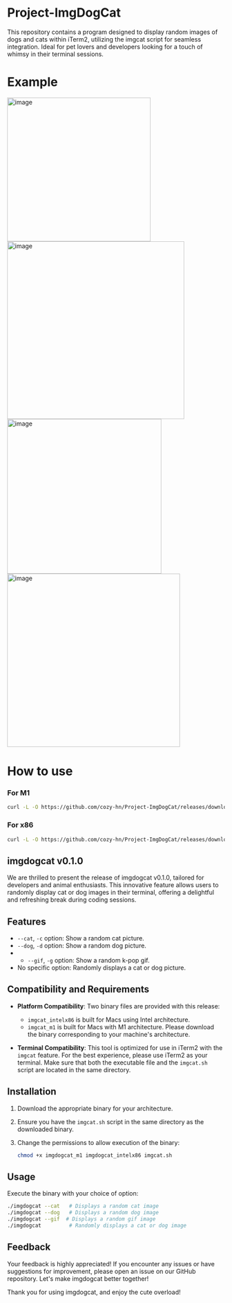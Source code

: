 # Project-ImgDogCat
This repository contains a program designed to display random images of dogs and cats within iTerm2, utilizing the imgcat script for seamless integration. Ideal for pet lovers and developers looking for a touch of whimsy in their terminal sessions.

# Example

<img width="332" alt="image" src="https://github.com/cozy-hn/Project-ImgDogCat/assets/110678456/66d53b11-df14-4e13-ac95-80ff0fc814ff">
<img width="410" alt="image" src="https://github.com/cozy-hn/Project-ImgDogCat/assets/110678456/adf32458-5945-486d-983e-15bf72c49e30">
<img width="357" alt="image" src="https://github.com/cozy-hn/Project-ImgDogCat/assets/110678456/c418c4a6-c562-4155-bd2c-5dbcb0395229">
<img width="400" alt="image" src="https://github.com/cozy-hn/Project-ImgDogCat/assets/110678456/11faeed2-7049-422d-8d96-a2ef1d9a4a0d">

# How to use

### For M1
```bash
curl -L -O https://github.com/cozy-hn/Project-ImgDogCat/releases/download/v0.2.2/imgcat.sh && curl -L -o imgdogcat https://github.com/cozy-hn/Project-ImgDogCat/releases/download/v0.2.2/imgdogcat_m1 &&  chmod +x imgdogcat imgcat.sh
```

### For x86
```bash
curl -L -O https://github.com/cozy-hn/Project-ImgDogCat/releases/download/v0.2.2/imgcat.sh && curl -L -o imgdogcat https://github.com/cozy-hn/Project-ImgDogCat/releases/download/v0.2.2/imgdogcat_intelx86 && chmod +x imgdogcat imgcat.sh
```

## imgdogcat v0.1.0

We are thrilled to present the release of imgdogcat v0.1.0, tailored for developers and animal enthusiasts. This innovative feature allows users to randomly display cat or dog images in their terminal, offering a delightful and refreshing break during coding sessions.

## Features

- `--cat`, `-c` option: Show a random cat picture.
- `--dog`, `-d` option: Show a random dog picture.
- - `--gif`, `-g` option: Show a random k-pop gif.
- No specific option: Randomly displays a cat or dog picture.

## Compatibility and Requirements

- **Platform Compatibility**: Two binary files are provided with this release:
    - `imgcat_intelx86` is built for Macs using Intel architecture.
    - `imgcat_m1` is built for Macs with M1 architecture.
  Please download the binary corresponding to your machine's architecture.

- **Terminal Compatibility**: This tool is optimized for use in iTerm2 with the `imgcat` feature. For the best experience, please use iTerm2 as your terminal. Make sure that both the executable file and the `imgcat.sh` script are located in the same directory.

## Installation

1. Download the appropriate binary for your architecture.
2. Ensure you have the `imgcat.sh` script in the same directory as the downloaded binary.
3. Change the permissions to allow execution of the binary:

    ```bash
    chmod +x imgdogcat_m1 imgdogcat_intelx86 imgcat.sh
    ```

## Usage

Execute the binary with your choice of option:

```bash
./imgdogcat --cat   # Displays a random cat image
./imgdogcat --dog   # Displays a random dog image
./imgdogcat --gif  # Displays a random gif image
./imgdogcat         # Randomly displays a cat or dog image
```

## Feedback

Your feedback is highly appreciated! If you encounter any issues or have suggestions for improvement, please open an issue on our GitHub repository. Let's make imgdogcat better together!

Thank you for using imgdogcat, and enjoy the cute overload!
